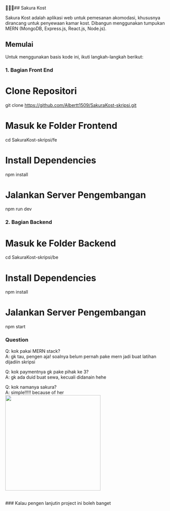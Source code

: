 🌸🌸🌸## Sakura Kost

Sakura Kost adalah aplikasi web untuk pemesanan akomodasi, khususnya dirancang untuk penyewaan kamar kost. Dibangun menggunakan tumpukan MERN (MongoDB, Express.js, React.js, Node.js).

## Memulai

Untuk menggunakan basis kode ini, ikuti langkah-langkah berikut:


### 1. Bagian Front End

# Clone Repositori
git clone https://github.com/Albertt1509/SakuraKost-skripsi.git

# Masuk ke Folder Frontend
cd SakuraKost-skripsi/fe

# Install Dependencies
npm install

# Jalankan Server Pengembangan
npm run dev


### 2. Bagian Backend

# Masuk ke Folder Backend
cd SakuraKost-skripsi/be

# Install Dependencies
npm install

# Jalankan Server Pengembangan
npm start


### Question
Q: kok pakai MERN stack?
<br/>
A: gk tau, pengen aja! soalnya belum pernah pake mern jadi buat latihan dijadiin skripsi 

Q: kok paymentnya gk pake pihak ke 3?
<br/>
A: gk ada duid buat sewa, kecuali didanain hehe

Q: kok namanya sakura?
<br/>
A: simple!!!!! because of her
<br/>
<img width="300" align="center"  src="https://ogiuemaniax.files.wordpress.com/2017/06/katoumegumi.jpg">

<br/>
### Kalau pengen lanjutin project ini boleh banget



